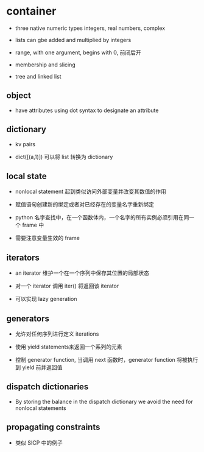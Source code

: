 # container

- three native numeric types integers, real numbers, complex

- lists can gbe added and multiplied by integers

- range, with one argument, begins with 0, 前闭后开

- membership and slicing

- tree and linked list

## object

- have attributes using dot syntax to designate an attribute

## dictionary

- kv pairs

- dict([(a,1)]) 可以将 list 转换为 dictionary

## local state

- nonlocal statement 起到类似访问外部变量并改变其数值的作用

- 赋值语句创建新的绑定或者对已经存在的变量名字重新绑定

- python 名字查找中，在一个函数体内，一个名字的所有实例必须引用在同一个 frame 中

- 需要注意变量生效的 frame

## iterators

- an iterator 维护一个在一个序列中保存其位置的局部状态

- 对一个 iterator 调用 iter() 将返回该 iterator

- 可以实现 lazy generation

## generators

- 允许对任何序列进行定义 iterations

- 使用 yield statements来返回一个系列的元素

- 控制 generator function, 当调用 next 函数时，generator function 将被执行到 yield 前并返回值

## dispatch dictionaries

- By storing the balance in the dispatch dictionary we avoid the need for nonlocal statements

## propagating constraints

- 类似 SICP 中的例子
